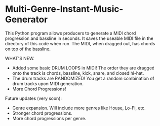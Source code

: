 # Multi-Genre-Instant-Music-Generator
This Python program allows producers to generate a MIDI chord progression and bassline in seconds. It saves the useable MIDI file in the directory of this code when run. The MIDI, when dragged out, has chords on top of the bassline.

WHAT'S NEW:
- Added some basic DRUM LOOPS in MIDI! The order they are dragged onto the track is chords, bassline, kick, snare, and closed hi-hat.
- The drum tracks are RANDOMIZED! You get a random combination of drum tracks upon MIDI generation.
- More Chord Progressions!

Future updates (very soon):
- Genre expansion. Will include more genres like House, Lo-Fi, etc.
- Stronger chord progressions.
- More chord progressions per genre.
